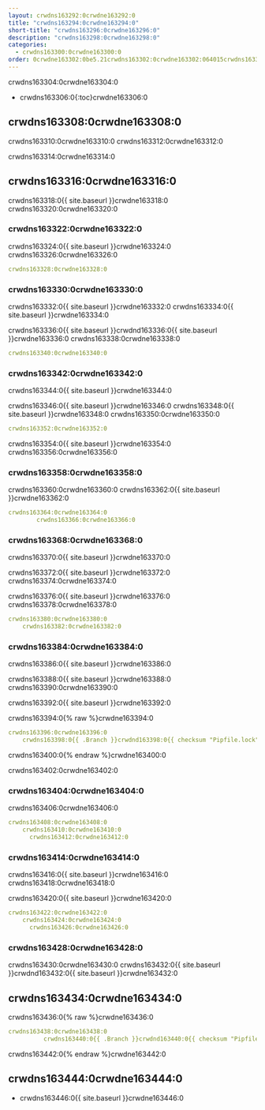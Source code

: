 ```yaml
---
layout: crwdns163292:0crwdne163292:0
title: "crwdns163294:0crwdne163294:0"
short-title: "crwdns163296:0crwdne163296:0"
description: "crwdns163298:0crwdne163298:0"
categories:
  - crwdns163300:0crwdne163300:0
order: 0crwdne163302:0be5.21crwdns163302:0crwdne163302:064015crwdns163302:0crwdne163302:0
---
```


crwdns163304:0crwdne163304:0

- crwdns163306:0{:toc}crwdne163306:0

## crwdns163308:0crwdne163308:0

crwdns163310:0crwdne163310:0 crwdns163312:0crwdne163312:0

crwdns163314:0crwdne163314:0

## crwdns163316:0crwdne163316:0

crwdns163318:0{{ site.baseurl }}crwdne163318:0 crwdns163320:0crwdne163320:0

### crwdns163322:0crwdne163322:0

crwdns163324:0{{ site.baseurl }}crwdne163324:0 crwdns163326:0crwdne163326:0

```yaml
crwdns163328:0crwdne163328:0
```

### crwdns163330:0crwdne163330:0

crwdns163332:0{{ site.baseurl }}crwdne163332:0 crwdns163334:0{{ site.baseurl }}crwdne163334:0

crwdns163336:0{{ site.baseurl }}crwdnd163336:0{{ site.baseurl }}crwdne163336:0 crwdns163338:0crwdne163338:0

```yaml
crwdns163340:0crwdne163340:0
```

### crwdns163342:0crwdne163342:0

crwdns163344:0{{ site.baseurl }}crwdne163344:0

crwdns163346:0{{ site.baseurl }}crwdne163346:0 crwdns163348:0{{ site.baseurl }}crwdne163348:0 crwdns163350:0crwdne163350:0

```yaml
crwdns163352:0crwdne163352:0
```

crwdns163354:0{{ site.baseurl }}crwdne163354:0 crwdns163356:0crwdne163356:0

### crwdns163358:0crwdne163358:0

crwdns163360:0crwdne163360:0 crwdns163362:0{{ site.baseurl }}crwdne163362:0

```yaml
crwdns163364:0crwdne163364:0
        crwdns163366:0crwdne163366:0
```

### crwdns163368:0crwdne163368:0

crwdns163370:0{{ site.baseurl }}crwdne163370:0

crwdns163372:0{{ site.baseurl }}crwdne163372:0 crwdns163374:0crwdne163374:0

crwdns163376:0{{ site.baseurl }}crwdne163376:0 crwdns163378:0crwdne163378:0

```yaml
crwdns163380:0crwdne163380:0
    crwdns163382:0crwdne163382:0
```

### crwdns163384:0crwdne163384:0

crwdns163386:0{{ site.baseurl }}crwdne163386:0

crwdns163388:0{{ site.baseurl }}crwdne163388:0 crwdns163390:0crwdne163390:0

crwdns163392:0{{ site.baseurl }}crwdne163392:0

crwdns163394:0{% raw %}crwdne163394:0

```yaml
crwdns163396:0crwdne163396:0
    crwdns163398:0{{ .Branch }}crwdnd163398:0{{ checksum "Pipfile.lock" }}crwdnd163398:0{{ .Branch }}crwdnd163398:0{{ checksum "Pipfile.lock" }}crwdne163398:0
```

crwdns163400:0{% endraw %}crwdne163400:0

crwdns163402:0crwdne163402:0

### crwdns163404:0crwdne163404:0

crwdns163406:0crwdne163406:0

```yaml
crwdns163408:0crwdne163408:0
    crwdns163410:0crwdne163410:0
      crwdns163412:0crwdne163412:0
```

### crwdns163414:0crwdne163414:0

crwdns163416:0{{ site.baseurl }}crwdne163416:0 crwdns163418:0crwdne163418:0

crwdns163420:0{{ site.baseurl }}crwdne163420:0

```yaml
crwdns163422:0crwdne163422:0
    crwdns163424:0crwdne163424:0
      crwdns163426:0crwdne163426:0
```

### crwdns163428:0crwdne163428:0

crwdns163430:0crwdne163430:0 crwdns163432:0{{ site.baseurl }}crwdnd163432:0{{ site.baseurl }}crwdne163432:0

## crwdns163434:0crwdne163434:0

crwdns163436:0{% raw %}crwdne163436:0

```yaml
crwdns163438:0crwdne163438:0
          crwdns163440:0{{ .Branch }}crwdnd163440:0{{ checksum "Pipfile.lock" }}crwdnd163440:0{{ .Branch }}crwdnd163440:0{{ checksum "Pipfile.lock" }}crwdne163440:0
```

crwdns163442:0{% endraw %}crwdne163442:0

## crwdns163444:0crwdne163444:0

- crwdns163446:0{{ site.baseurl }}crwdne163446:0